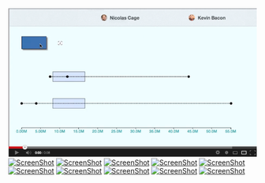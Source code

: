 <!-- Box Plot -->
[![ScreenShot](boxPlotVid.png)](http://youtu.be/i3ciZqJSLMI)
[![ScreenShot](something.png)](http://youtu.be/i3ciZqJSLMI)
[![ScreenShot](something.png)](http://youtu.be/i3ciZqJSLMI)
[![ScreenShot](something.png)](http://youtu.be/i3ciZqJSLMI)
[![ScreenShot](something.png)](http://youtu.be/i3ciZqJSLMI)
[![ScreenShot](something.png)](http://youtu.be/i3ciZqJSLMI)
[![ScreenShot](something.png)](http://youtu.be/i3ciZqJSLMI)
[![ScreenShot](something.png)](http://youtu.be/i3ciZqJSLMI)
[![ScreenShot](something.png)](http://youtu.be/i3ciZqJSLMI)
[![ScreenShot](something.png)](http://youtu.be/i3ciZqJSLMI)
[![ScreenShot](something.png)](http://youtu.be/i3ciZqJSLMI)
